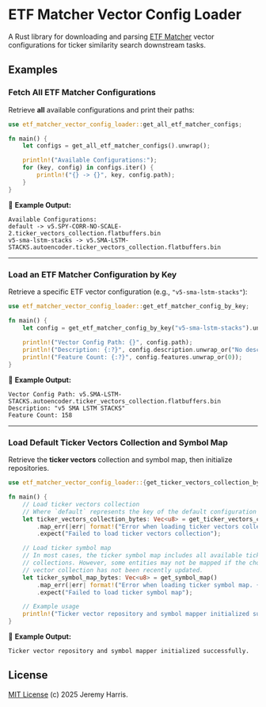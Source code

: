 # ETF Matcher Vector Config Loader
A Rust library for downloading and parsing [ETF Matcher](https://etfmatcher.com/) vector configurations for ticker similarity search downstream tasks.

## Examples

### Fetch All ETF Matcher Configurations
Retrieve **all** available configurations and print their paths:

```rust
use etf_matcher_vector_config_loader::get_all_etf_matcher_configs;

fn main() {
    let configs = get_all_etf_matcher_configs().unwrap();

    println!("Available Configurations:");
    for (key, config) in configs.iter() {
        println!("{} -> {}", key, config.path);
    }
}
```
🔹 **Example Output:**
```text
Available Configurations:
default -> v5.SPY-CORR-NO-SCALE-2.ticker_vectors_collection.flatbuffers.bin
v5-sma-lstm-stacks -> v5.SMA-LSTM-STACKS.autoencoder.ticker_vectors_collection.flatbuffers.bin
```

---

### Load an ETF Matcher Configuration by Key
Retrieve a specific ETF vector configuration (e.g., `"v5-sma-lstm-stacks"`):

```rust
use etf_matcher_vector_config_loader::get_etf_matcher_config_by_key;

fn main() {
    let config = get_etf_matcher_config_by_key("v5-sma-lstm-stacks").unwrap();
    
    println!("Vector Config Path: {}", config.path);
    println!("Description: {:?}", config.description.unwrap_or("No description".to_string()));
    println!("Feature Count: {:?}", config.features.unwrap_or(0));
}
```
🔹 **Example Output:**
```text
Vector Config Path: v5.SMA-LSTM-STACKS.autoencoder.ticker_vectors_collection.flatbuffers.bin
Description: "v5 SMA LSTM STACKS"
Feature Count: 158
```

---

### Load Default Ticker Vectors Collection and Symbol Map
Retrieve the **ticker vectors** collection and symbol map, then initialize repositories.

```rust
use etf_matcher_vector_config_loader::{get_ticker_vectors_collection_by_key, get_symbol_map};

fn main() {
    // Load ticker vectors collection
    // Where `default` represents the key of the default configuration
    let ticker_vectors_collection_bytes: Vec<u8> = get_ticker_vectors_collection_by_key("default")
        .map_err(|err| format!("Error when loading ticker vectors collection. {:?}", err))
        .expect("Failed to load ticker vectors collection");

    // Load ticker symbol map
    // In most cases, the ticker symbol map includes all available ticker vector 
    // collections. However, some entities may not be mapped if the chosen ticker 
    // vector collection has not been recently updated.
    let ticker_symbol_map_bytes: Vec<u8> = get_symbol_map()
        .map_err(|err| format!("Error when loading ticker symbol map. {:?}", err))
        .expect("Failed to load ticker symbol map");

    // Example usage
    println!("Ticker vector repository and symbol mapper initialized successfully.");
}
```
🔹 **Example Output:**
```text
Ticker vector repository and symbol mapper initialized successfully.
```

## License
[MIT License](LICENSE) (c) 2025 Jeremy Harris.

